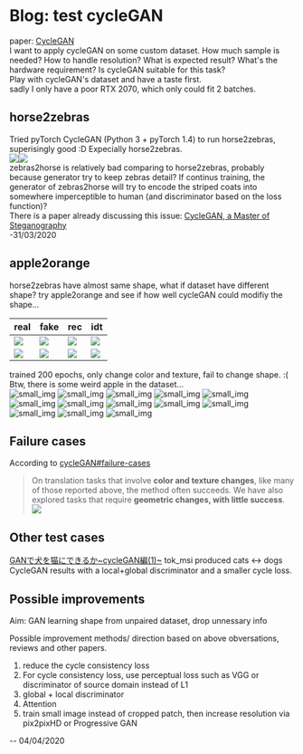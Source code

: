 # Blog: test cycleGAN
paper: [CycleGAN](/generative_models/GAN/two-way_GAN.html#cyclegan-iccv-2017)  
I want to apply cycleGAN on some custom dataset. How much sample is needed? How to handle resolution? What is expected result? What's the hardware requirement? Is cycleGAN suitable for this task?  
Play with cycleGAN's dataset and have a taste first.  
sadly I only have a poor RTX 2070, which only could fit 2 batches.
## horse2zebras
Tried pyTorch CycleGAN (Python 3 + pyTorch 1.4) to run horse2zebras, superisingly good :D  Expecially horse2zebras.  
![](img/cycleGAN_horse/horse_epoch200_fake_B.png)![](img/cycleGAN_horse/horse_epoch200_fake_A.png)  
zebras2horse is relatively bad comparing to horse2zebras, probably because generator try to keep zebras detail? If continus training, the generator of zebras2horse will try to encode the striped coats into somewhere imperceptible to human (and discriminator based on the loss function)?  
There is a paper already discussing this issue: [CycleGAN, a Master of Steganography](https://arxiv.org/abs/1712.02950)  
-31/03/2020
## apple2orange
horse2zebras have almost same shape, what if dataset have different shape? try apple2orange and see if how well cycleGAN could modifiy the shape...

|real|fake|rec|idt|
|---|---|---|---|
|![](img/cycleGAN_apple/epoch200_real_A.png)|![](img/cycleGAN_apple/epoch200_fake_B.png)|![](img/cycleGAN_apple/epoch200_rec_A.png)|![](img/cycleGAN_apple/epoch200_idt_A.png)|
|![](img/cycleGAN_apple/epoch200_real_B.png)|![](img/cycleGAN_apple/epoch200_fake_A.png)|![](img/cycleGAN_apple/epoch200_rec_B.png)|![](img/cycleGAN_apple/epoch200_idt_B.png)|

trained 200 epochs, only change color and texture, fail to change shape. :(  
Btw, there is some weird apple in the dataset...  
![small_img](img/cycleGAN_apple/apples/n07740461_106.jpg)
![small_img](img/cycleGAN_apple/apples/n07740461_10842.jpg)
![small_img](img/cycleGAN_apple/apples/n07740461_11408.jpg)
![small_img](img/cycleGAN_apple/apples/n07740461_11598.jpg)
![small_img](img/cycleGAN_apple/apples/n07740461_11917.jpg)
![small_img](img/cycleGAN_apple/apples/n07740461_14327.jpg)
![small_img](img/cycleGAN_apple/apples/n07740461_14593.jpg)
![small_img](img/cycleGAN_apple/apples/n07740461_14767.jpg)
![small_img](img/cycleGAN_apple/apples/n07740461_14889.jpg)
![small_img](img/cycleGAN_apple/apples/n07740461_4163.jpg)
![small_img](img/cycleGAN_apple/apples/n07740461_5067.jpg)
![small_img](img/cycleGAN_apple/apples/n07740461_7004.jpg)
![small_img](img/cycleGAN_apple/apples/n07740461_8902.jpg)  

## Failure cases
According to [cycleGAN#failure-cases](https://github.com/junyanz/CycleGAN#failure-cases)
> On translation tasks that involve **color and texture changes**, like many of those reported above, the method often succeeds. We have also explored tasks that require **geometric changes, with little success**.
![](https://junyanz.github.io/CycleGAN/images/failures.jpg)  

## Other test cases
[GANで犬を猫にできるか~cycleGAN編(1)~](https://qiita.com/itok_msi/items/b6b615bc28b1a720afd7#%E8%BF%BD%E5%8A%A0%E5%AE%9F%E9%A8%93%E7%B5%90%E6%9E%9C20170614%E8%BF%BD%E8%A8%987)
tok_msi produced cats ↔ dogs CycleGAN results with a local+global discriminator and a smaller cycle loss.

## Possible improvements
Aim: GAN learning shape from unpaired dataset, drop unnessary info

Possible improvement methods/ direction based on above obversations, reviews and other papers.
1. reduce the cycle consistency loss
1. For cycle consistency loss, use perceptual loss such as VGG or discriminator of source domain instead of L1
1. global + local discriminator
1. Attention
1. train small image instead of cropped patch, then increase resolution via pix2pixHD or Progressive GAN

-- 04/04/2020
